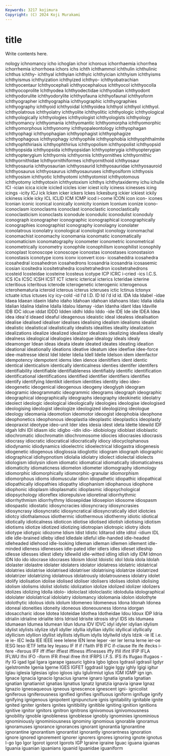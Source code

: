 ```yaml
---
Keywords: 3217 kojimura
Copyright: (C) 2024 Koji Murakami
---
```


# title

Write contents here.



nology ichnomancy icho ichoglan
ichor ichorous ichorrhaemia ichorrhea ichorrhemia ichorrhoea ichors ichs ichth ichthammol
ichthulin ichthulinic ichthus ichthy- ichthyal ichthyian ichthyic ichthyician ichthyism ichthyisms
ichthyismus ichthyization ichthyized ichthyo- ichthyobatrachian Ichthyocentaur Ichthyocephali ichthyocephalous ichthyocol ichthyocolla
ichthyocoprolite Ichthyodea Ichthyodectidae ichthyodian ichthyodont ichthyodorulite ichthyodorylite ichthyofauna ichthyofaunal ichthyoform
ichthyographer ichthyographia ichthyographic ichthyographies ichthyography ichthyoid ichthyoidal Ichthyoidea Ichthyol ichthyol
ichthyol. ichthyolatrous ichthyolatry ichthyolite ichthyolitic ichthyologic ichthyological ichthyologically ichthyologies ichthyologist
ichthyologists ichthyology ichthyomancy ichthyomania ichthyomantic Ichthyomorpha ichthyomorphic ichthyomorphous ichthyonomy ichthyopaleontology
ichthyophagan ichthyophagi ichthyophagian ichthyophagist ichthyophagize ichthyophagous ichthyophagy ichthyophile ichthyophobia ichthyophthalmite
ichthyophthiriasis ichthyophthirius ichthyopolism ichthyopolist ichthyopsid Ichthyopsida ichthyopsida ichthyopsidan Ichthyopterygia ichthyopterygian
ichthyopterygium Ichthyornis ichthyornis Ichthyornithes ichthyornithic Ichthyornithidae Ichthyornithiformes ichthyornithoid ichthyosaur Ichthyosauria
ichthyosaurian ichthyosaurid Ichthyosauridae ichthyosauroid Ichthyosaurus ichthyosaurus ichthyosauruses ichthyosiform ichthyosis ichthyosism
ichthyotic Ichthyotomi ichthyotomist ichthyotomous ichthyotomy ichthyotoxin ichthyotoxism ichthys ichthytaxidermy ichu
ichulle ICI -ician icica icicle icicled icicles icier iciest icily
iciness icinesses icing icings -icity ICJ ick Icken icker ickers
Ickes Ickesburg ickier ickiest ickily ickiness ickle icky ICL ICLID
ICM ICMP icod i-come ICON icon icon- icones Iconian iconic
iconical iconically iconicity iconism Iconium iconize icono- iconoclasm iconoclasms iconoclast
iconoclastic iconoclastically iconoclasticism iconoclasts iconodule iconodulic iconodulist iconoduly iconograph iconographer
iconographic iconographical iconographically iconographies iconographist iconography iconolagny iconolater iconolatrous iconolatry
iconological iconologist iconology iconomachal iconomachist iconomachy iconomania iconomatic iconomatically iconomaticism
iconomatography iconometer iconometric iconometrical iconometrically iconometry iconophile iconophilism iconophilist iconophily
iconoplast Iconoscope iconoscope iconostas iconostases iconostasion iconostasis iconotype icons iconv
iconvert icos- icosaheddra icosahedra icosahedral icosahedron icosahedrons Icosandria icosandria icosasemic
icosian icositedra icositetrahedra icositetrahedron icositetrahedrons icosteid Icosteidae icosteine Icosteus icotype
ICP ICRC i-cried -ics I.C.S. ICS ICs ICSC ICSH ICST
ICT icteric icterical icterics Icteridae icterine icteritious icteritous icterode icterogenetic
icterogenic icterogenous icterohematuria icteroid icterous icterus icteruses ictic Ictinus Ictonyx
ictuate ictus ictuses icy icy-cold -id I'd I.D. ID Id
i'd id id. IDA Ida Idabel -idae Idaea Idaean idaein
Idaho idaho Idahoan idahoan idahoans Idaic Idalia idalia Idalian Idalina
Idaline Idalla Idalou Idamay -idan Idanha idant Idas Idaville IDB
IDC idcue iddat IDDD Idden iddhi Iddio Iddo -ide IDE
Ide ide IDEA Idea idea idea'd ideaed ideaful ideagenous ideaistic
ideal idealess idealisation idealise idealised idealiser idealises idealising idealism idealisms
idealist idealistic idealistical idealistically idealists idealities ideality idealization idealizations idealize
idealized idealizer idealizes idealizing idealless ideally idealness idealogical idealogies idealogue
idealogy ideals idealy ideamonger Idean ideas ideata ideate ideated ideates
ideating ideation ideational ideationally ideations ideative ideatum idee ideefixe idee-force
idee-maitresse ideist Idel Ideler Idelia Idell Idelle Idelson idem idemfactor
idempotency idempotent idems Iden idence idenitifiers ident identic identical identicalism
identically identicalness identies identifer identifers identifiability identifiable identifiableness identifiably identific
identification identificational identifications identified identifier identifiers identifies identify identifying Identikit
identism identities identity ideo ideo- ideogenetic ideogenical ideogenous ideogeny ideoglyph
ideogram ideogramic ideogrammatic ideogrammic ideograms ideograph ideographic ideographical ideographically ideographs
ideography ideokinetic ideolatry ideolect ideologic ideological ideologically ideologies ideologise ideologised
ideologising ideologist ideologize ideologized ideologizing ideologue ideology ideomania ideomotion ideomotor
ideoogist ideophobia ideophone ideophonetics ideophonous ideoplastia ideoplastic ideoplastics ideoplasty ideopraxist
ideotype ideo-unit Ider ides idesia idest ideta Idette Idewild IDF
idgah Idhi IDI idiasm idic idigbo -idin idio- idiobiology idioblast
idioblastic idiochromatic idiochromatin idiochromosome idiocies idiocrasies idiocrasis idiocrasy idiocratic idiocratical
idiocratically idiocy idiocyclophanous idiodynamic idiodynamics idioelectric idioelectrical Idiogastra idiogenesis idiogenetic
idiogenous idioglossia idioglottic idiogram idiograph idiographic idiographical idiohypnotism idiolalia idiolatry
idiolect idiolectal idiolects idiologism idiolysin idiom idiomatic idiomatical idiomatically idiomaticalness
idiomaticity idiomaticness idiomelon idiometer idiomography idiomology idiomorphic idiomorphically idiomorphic-granular idiomorphism
idiomorphous idioms idiomuscular idion idiopathetic idiopathic idiopathical idiopathically idiopathies idiopathy
idiophanism idiophanous idiophone idiophonic idioplasm idioplasmatic idioplasmic idiopsychological idiopsychology idioreflex
idiorepulsive idioretinal idiorrhythmic idiorrhythmism idiorrhythmy Idiosepiidae Idiosepion idiosome idiospasm idiospastic
idiostatic idiosyncracies idiosyncracy idiosyncrasies idiosyncrasy idiosyncratic idiosyncratical idiosyncratically idiot idiotcies
idiotcy idiothalamous idiothermic idiothermous idiothermy idiotic idiotical idiotically idioticalness idioticon
idiotise idiotised idiotish idiotising idiotism idiotisms idiotize idiotized idiotizing idiotropian
idiotropic idiotry idiots idiotype idiotypic idiozome Idism Idist Idistic Iditarod
idite iditol -idium IDL idle idle-brained idleby idled Idledale idleful
idle-handed idle-headed idleheaded idlehood idle-looking Idleman idleman idlemen idlement idle-minded
idleness idlenesses idle-pated idler idlers idles idleset idleship idlesse idlesses
idlest idlety Idlewild idle-witted idling idlish idly IDM Idmon IDN
Ido ido idocrase idocrases Idoism Idoist Idoistic idol Idola idola
Idolah idolaster idolastre idolater idolaters idolator idolatress idolatric idolatrical idolatries
idolatrise idolatrised idolatriser idolatrising idolatrize idolatrized idolatrizer idolatrizing idolatrous idolatrously
idolatrousness idolatry idolet idolify idolisation idolise idolised idoliser idolisers idolises
idolish idolising idolism idolisms idolist idolistic idolization idolize idolized idolizer
idolizers idolizes idolizing Idolla idolo- idoloclast idoloclastic idolodulia idolographical idololater
idololatrical idololatry idolomancy idolomania idolon idolothyte idolothytic idolous idols idolum
Idomeneo Idomeneus Idona Idonah Idonea idoneal idoneities idoneity idoneous idoneousness
Idonna idorgan idosaccharic idose Idotea Idoteidae Idothea Idotheidae Idou Idoux
IDP Idria idrialin idrialine idrialite Idris Idrisid Idrisite idrosis idryl
IDS ids Idumaea Idumaean Idumea Idumean Idun Iduna IDV IDVC
idyl idyler idylian idylism idylist idylists idylize idyll idyller idyllia
idyllian idyllic idyllical idyllically idyllicism idyllion idyllist idyllists idyllium idylls
Idyllwild idyls Idzik -ie IE i.e. ie ie- IEC Ieda
IEE IEEE ieee Ielene IEN Iene Ieper -ier Ier Ierna
Ierne ier-oe IESG Ieso IETF Ietta Iey Ieyasu IF If
if i'faith IFB IFC if-clause Ife ife ifecks i-fere -iferous
IFF iff iffier iffiest iffiness iffinesses iffy Ifill ifint IFIP
IFLA IFLWU Ifni IFO -iform IFR ifreal ifree ifrit IFRPS
I.F.S. IFS ifs Ifugao Ifugaos -ify IG igad Igal Igara
igarape igasuric Igbira Igbo Igbos Igdrasil igdrasil Igdyr igelstromite Igenia
Igerne IGES IGFET Iggdrasil Iggie Iggy ighly Igigi igitur Iglau
iglesia Iglesias igloo igloos iglu Iglulirmiut iglus IGM IGMP ign
ign. Ignace Ignacia Ignacio Ignacius igname ignaro Ignatia ignatia Ignatian
ignatian Ignatianist ignatias Ignatius Ignatz Ignatzia ignavia ignaw Ignaz Ignazio
igneoaqueous igneous ignescence ignescent igni- ignicolist igniferous igniferousness ignified ignifies
ignifluous igniform ignifuge ignify ignifying ignigenous ignipotent ignipuncture ignis ignitability
ignitable ignite ignited igniter igniters ignites ignitibility ignitible igniting ignition
ignitions ignitive ignitor ignitors ignitron ignitrons ignivomous ignivomousness ignobility ignoble
ignobleness ignoblesse ignobly ignominies ignominious ignominiously ignominiousness ignominy ignomious ignorable
ignoramus ignoramuses ignorance ignorances ignorant ignorantia Ignorantine ignorantine ignorantism ignorantist
ignorantly ignorantness ignoration ignore ignored ignorement ignorer ignorers ignores ignoring
ignote ignotus I-go Igo Igor Igorot igorot Igorots IGP Igraine
igraine Iguac iguana iguanas Iguania iguanian iguanians iguanid Iguanidae iguaniform
